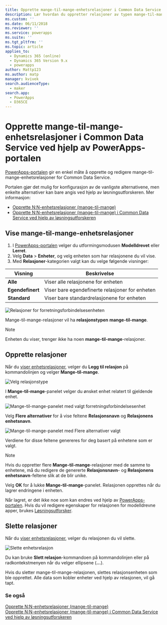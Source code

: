 ```yaml
---
title: Opprette mange-til-mange-enhetsrelasjoner i Common Data Service ved hjelp av PowerApps-portalen | MicrosoftDocs
description: Lær hvordan du oppretter relasjoner av typen mange-til-mange
ms.custom: ''
ms.date: 06/11/2018
ms.reviewer: ''
ms.service: powerapps
ms.suite: ''
ms.tgt_pltfrm: ''
ms.topic: article
applies_to:
  - Dynamics 365 (online)
  - Dynamics 365 Version 9.x
  - powerapps
author: Mattp123
ms.author: matp
manager: kvivek
search.audienceType:
  - maker
search.app:
  - PowerApps
  - D365CE
---
```


# <a name="create-many-to-many-entity-relationships-in-common-data-service-using-powerapps-portal"></a>Opprette mange-til-mange-enhetsrelasjoner i Common Data Service ved hjelp av PowerApps-portalen

[PowerApps-portalen](https://web.powerapps.com/?utm_source=padocs&utm_medium=linkinadoc&utm_campaign=referralsfromdoc) gir en enkel måte å opprette og redigere mange-til-mange-enhetsrelasjoner for Common Data Service.

Portalen gjør det mulig for konfigurasjon av de vanligste alternativene, men enkelte alternativer kan bare angis ved hjelp av løsningsutforskeren. Mer informasjon: 
- [Opprette N:N-enhetsrelasjoner (mange-til-mange)](create-edit-nn-relationships.md)
- [Opprette N:N-enhetsrelasjoner (mange-til-mange) i Common Data Service ved hjelp av løsningsutforskeren](create-edit-nn-relationships-solution-explorer.md)

## <a name="view-many-to-many-entity-relationships"></a>Vise mange-til-mange-enhetsrelasjoner

1. I [PowerApps-portalen](https://web.powerapps.com/?utm_source=padocs&utm_medium=linkinadoc&utm_campaign=referralsfromdoc) velger du utformingsmodusen **Modelldrevet** eller **Lerret**.
2. Velg **Data** > **Enheter**, og velg enheten som har relasjonene du vil vise.
3. Med **Relasjoner**-kategorien valgt kan du velge følgende visninger: 

 |Visning|Beskrivelse|
 |--|--|
 |**Alle**| Viser alle relasjonene for enheten|
 |**Egendefinert**|Viser bare egendefinerte relasjoner for enheten|
 |**Standard**|Viser bare standardrelasjonene for enheten|
<!-- TODO: What is the actual difference between All and Default? -->

![Relasjoner for forretningsforbindelsesenheten](media/view-account-relationships-portal.png)

Mange-til-mange-relasjoner vil ha **relasjonstypen** **mange-til-mange**.

> [!NOTE]
> Enheten du viser, trenger ikke ha noen **mange-til-mange**-relasjoner.

## <a name="create-relationships"></a>Opprette relasjoner

Når du [viser enhetsrelasjoner](#view-many-to-many-entity-relationships), velger du **Legg til relasjon** på kommandolinjen og velger **Mange-til-mange**.

![Velg relasjonstype](media/add-relationship-menu-portal.png)

I **Mange-til-mange**-panelet velger du ønsket enhet relatert til gjeldende enhet.

![Mange-til-mange-panelet med valgt forretningsforbindelsesenhet](media/many-to-many-panel-1.png)

Velg **Flere alternativer** for å vise feltene **Relasjonsnavn** og **Relasjonens enhetsnavn**.

![Mange-til-mange-panelet med Flere alternativer valgt](media/many-to-many-panel-2.png)

Verdiene for disse feltene genereres for deg basert på enhetene som er valgt.

> [!NOTE]
> Hvis du oppretter flere **Mange-til-mange**-relasjoner med de samme to enhetene, må du redigere de genererte **Relasjonsnavn**- og **Relasjonens enhetsnavn**-feltene slik at de blir unike.

Velg **OK** for å lukke **Mange-til-mange**-panelet. Relasjonen opprettes når du lagrer endringene i enheten. 

Når lagret, er det ikke noe som kan endres ved hjelp av [PowerApps-portalen](https://web.powerapps.com/?utm_source=padocs&utm_medium=linkinadoc&utm_campaign=referralsfromdoc). Hvis du vil redigere egenskaper for relasjonen for modelldrevne apper, brukes [Løsningsutforsker](create-edit-nn-relationships-solution-explorer.md).

## <a name="delete-relationships"></a>Slette relasjoner

Når du [viser enhetsrelasjoner](#view-many-to-many-entity-relationships), velger du relasjonen du vil slette.

![Slette enhetsrelasjon](media/delete-entity-relationship-portal.png)

Du kan bruke **Slett relasjon**-kommandoen på kommandolinjen eller på radkontekstmenyen når du velger ellipsene (**...**).

Hvis du sletter mange-til-mange-relasjonen, slettes relasjonsenheten som ble opprettet. Alle data som kobler enheter ved hjelp av relasjonen, vil gå tapt.

### <a name="see-also"></a>Se også

[Opprette N:N-enhetsrelasjoner (mange-til-mange)](create-edit-nn-relationships.md)<br />
[Opprette N:N-enhetsrelasjoner (mange-til-mange) i Common Data Service ved hjelp av løsningsutforskeren](create-edit-nn-relationships-solution-explorer.md)

